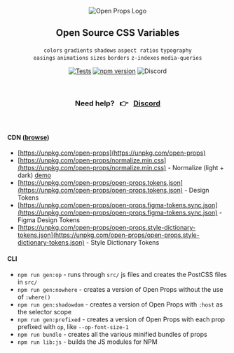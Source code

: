 <div align="center">
  
![Open Props Logo](https://user-images.githubusercontent.com/1134620/141246730-7df4cf2a-6249-42ca-a01b-494c3ccddabe.png)

## Open Source CSS Variables
  
`colors` `gradients` `shadows` `aspect ratios` `typography`  
`easings` `animations` `sizes` `borders` `z-indexes` `media-queries`  

[![Tests](https://github.com/argyleink/open-props/actions/workflows/tests.yml/badge.svg?branch=main)](https://github.com/argyleink/open-props/actions/workflows/tests.yml)
[![npm version](http://img.shields.io/npm/v/open-props.svg)](https://npmjs.org/package/open-props)
![Discord](https://badgen.net/discord/members/AqA4fU886r)
  
<br>

### Need help? &nbsp; 👉 &nbsp; [Discord](https://discord.gg/AqA4fU886r) 
  
</div>

<br>

#### CDN ([browse](https://unpkg.com/browse/open-props@latest/))
- [https://unpkg.com/open-props](https://unpkg.com/open-props)
- [https://unpkg.com/open-props/normalize.min.css](https://unpkg.com/open-props/normalize.min.css) - Normalize (light + dark) [demo](https://codepen.io/argyleink/pen/KKvRORE)
- [https://unpkg.com/open-props/open-props.tokens.json](https://unpkg.com/open-props/open-props.tokens.json) - Design Tokens
- [https://unpkg.com/open-props/open-props.figma-tokens.sync.json](https://unpkg.com/open-props/open-props.figma-tokens.sync.json) - Figma Design Tokens
- [https://unpkg.com/open-props/open-props.style-dictionary-tokens.json](https://unpkg.com/open-props/open-props.style-dictionary-tokens.json) - Style Dictionary Tokens

#### CLI
- `npm run gen:op` - runs through `src/` js files and creates the PostCSS files in `src/`
- `npm run gen:nowhere`  - creates a version of Open Props without the use of `:where()`
- `npm run gen:shadowdom` - creates a version of Open Props with `:host` as the selector scope
- `npm run gen:prefixed` - creates a version of Open Props with each prop prefixed with `op`, like `--op-font-size-1`
- `npm run bundle` - creates all the various minified bundles of props
- `npm run lib:js` - builds the JS modules for NPM
